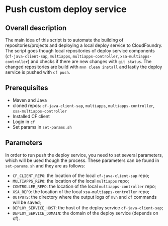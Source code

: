 # Push custom deploy service

## Overall description 
The main idea of this script is to automate the building of repositories/projects and deploying a local deploy service to CloudFoundry.
The script goes though local repositories of deploy service components (`cf-java-client-sap`, `multiapps`, `multiapps-controller`, `xsa-multiapps-controller`) and checks if there are new changes with `git status`.
The changed repositories are build with `mvn clean install` and lastly the deploy service is pushed with `cf push`.

## Prerequisites

 - Maven and Java
 - cloned repos: `cf-java-client-sap`, `multiapps`, `multiapps-controller`, `xsa-multiapps-controller`
 - Installed CF client
 - Login in `cf`
 - Set params in `set-params.sh`

## Parameters
In order to run push the deploy service, you need to set several parameters, which will be used though the process.
These parameters can be found in `set-params.sh` and they are as follows:

 - `CF_CLIENT_REPO`: the location of the local `cf-java-client-sap` repo;
 - `MULTIAPPS_REPO`: the location of the local `multiapps` repo;
 - `CONTROLLER_REPO`: the location of the local `multiapps-controller` repo;
 - `XSA_REPO`: the location of the local `xsa-multiapps-controller` repo;
 - `OUTPUTS`: the directory where the output logs of `mvn` and `cf` commands will be saved;
 - `DEPLOY_SERVICE_HOST`: the host of the deploy service `cf-java-client-sap`;
 - `DEPLOY_SERVICE_DOMAIN`: the domain of the deploy service (depends on cf).
